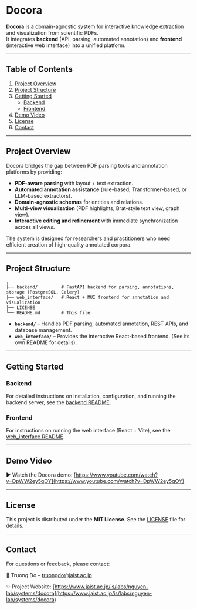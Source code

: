 # Docora

**Docora** is a domain-agnostic system for interactive knowledge extraction and visualization from scientific PDFs.  
It integrates **backend** (API, parsing, automated annotation) and **frontend** (interactive web interface) into a unified platform.

---

## Table of Contents
1. [Project Overview](#project-overview)  
2. [Project Structure](#project-structure)  
3. [Getting Started](#getting-started)  
   - [Backend](#backend)  
   - [Frontend](#frontend)  
4. [Demo Video](#demo-video)  
5. [License](#license)  
6. [Contact](#contact)  

---

## Project Overview

Docora bridges the gap between PDF parsing tools and annotation platforms by providing:  
- **PDF-aware parsing** with layout + text extraction.  
- **Automated annotation assistance** (rule-based, Transformer-based, or LLM-based extractors).  
- **Domain-agnostic schemas** for entities and relations.  
- **Multi-view visualization** (PDF highlights, Brat-style text view, graph view).  
- **Interactive editing and refinement** with immediate synchronization across all views.  

The system is designed for researchers and practitioners who need efficient creation of high-quality annotated corpora.

---

## Project Structure

```text
.
├── backend/         # FastAPI backend for parsing, annotations, storage (PostgreSQL, Celery)
├── web_interface/   # React + MUI frontend for annotation and visualization
├── LICENSE
└── README.md        # This file
```

- **`backend/`** – Handles PDF parsing, automated annotation, REST APIs, and database management.  
- **`web_interface/`** – Provides the interactive React-based frontend. (See its own README for details).  

---

## Getting Started

### Backend

For detailed instructions on installation, configuration, and running the backend server, see the [backend README](backend/README.md).  

### Frontend

For instructions on running the web interface (React + Vite), see the [web_interface README](web_interface/README.md).  

---

## Demo Video

▶️ Watch the Docora demo: [https://www.youtube.com/watch?v=DpWW2ey5qOY](https://www.youtube.com/watch?v=DpWW2ey5qOY)

---

## License

This project is distributed under the **MIT License**. See the [LICENSE](LICENSE) file for details.

---

## Contact

For questions or feedback, please contact:  

📧 Truong Do – [truongdo@jaist.ac.jp](mailto:truongdo@jaist.ac.jp)  

✨ Project Website: [https://www.jaist.ac.jp/is/labs/nguyen-lab/systems/docora](https://www.jaist.ac.jp/is/labs/nguyen-lab/systems/docora)
